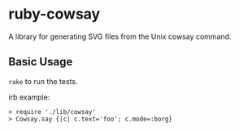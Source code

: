 # ruby-cowsay
A library for generating SVG files from the Unix cowsay command.

## Basic Usage
`rake` to run the tests.

irb example:

    > require './lib/cowsay'
    > Cowsay.say {|c| c.text='foo'; c.mode=:borg}

